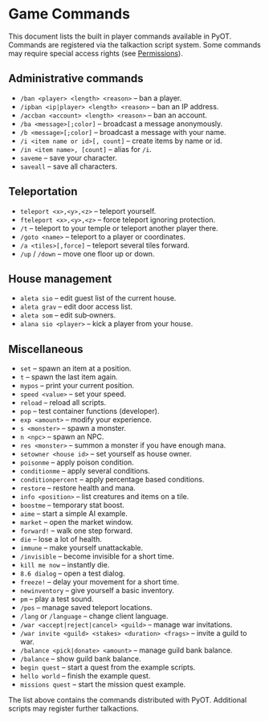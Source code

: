 # Game Commands

This document lists the built in player commands available in PyOT.
Commands are registered via the talkaction script system. Some commands
may require special access rights (see [Permissions](README.md#permissions)).

## Administrative commands

- `/ban <player> <length> <reason>` – ban a player.
- `/ipban <ip|player> <length> <reason>` – ban an IP address.
- `/accban <account> <length> <reason>` – ban an account.
- `/ba <message>[;color]` – broadcast a message anonymously.
- `/b <message>[;color]` – broadcast a message with your name.
- `/i <item name or id>[, count]` – create items by name or id.
- `/in <item name>, [count]` – alias for `/i`.
- `saveme` – save your character.
- `saveall` – save all characters.

## Teleportation

- `teleport <x>,<y>,<z>` – teleport yourself.
- `fteleport <x>,<y>,<z>` – force teleport ignoring protection.
- `/t` – teleport to your temple or teleport another player there.
- `/goto <name>` – teleport to a player or coordinates.
- `/a <tiles>[,force]` – teleport several tiles forward.
- `/up` / `/down` – move one floor up or down.

## House management

- `aleta sio` – edit guest list of the current house.
- `aleta grav` – edit door access list.
- `aleta som` – edit sub‑owners.
- `alana sio <player>` – kick a player from your house.

## Miscellaneous

- `set` – spawn an item at a position.
- `t` – spawn the last item again.
- `mypos` – print your current position.
- `speed <value>` – set your speed.
- `reload` – reload all scripts.
- `pop` – test container functions (developer).
- `exp <amount>` – modify your experience.
- `s <monster>` – spawn a monster.
- `n <npc>` – spawn an NPC.
- `res <monster>` – summon a monster if you have enough mana.
- `setowner <house id>` – set yourself as house owner.
- `poisonme` – apply poison condition.
- `conditionme` – apply several conditions.
- `conditionpercent` – apply percentage based conditions.
- `restore` – restore health and mana.
- `info <position>` – list creatures and items on a tile.
- `boostme` – temporary stat boost.
- `aime` – start a simple AI example.
- `market` – open the market window.
- `forward!` – walk one step forward.
- `die` – lose a lot of health.
- `immune` – make yourself unattackable.
- `/invisible` – become invisible for a short time.
- `kill me now` – instantly die.
- `8.6 dialog` – open a test dialog.
- `freeze!` – delay your movement for a short time.
- `newinventory` – give yourself a basic inventory.
- `pm` – play a test sound.
- `/pos` – manage saved teleport locations.
- `/lang` or `/language` – change client language.
- `/war <accept|reject|cancel> <guild>` – manage war invitations.
- `/war invite <guild> <stakes> <duration> <frags>` – invite a guild to war.
- `/balance <pick|donate> <amount>` – manage guild bank balance.
- `/balance` – show guild bank balance.
- `begin quest` – start a quest from the example scripts.
- `hello world` – finish the example quest.
- `missions quest` – start the mission quest example.

The list above contains the commands distributed with PyOT. Additional
scripts may register further talkactions.
